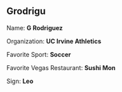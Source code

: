 <h2>Grodrigu</h2>

Name: <b>G Rodriguez</b>

Organization: <b>UC Irvine Athletics</b>

Favorite Sport: <b>Soccer</b>

Favorite Vegas Restaurant: <b>Sushi Mon</b>

Sign: <b>Leo</b>